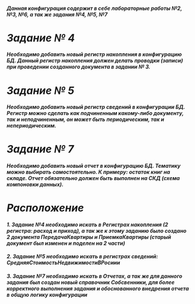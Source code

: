 #### _Данная конфигурация содержит в себе лабораторные работы №2, №3, №6, а так же задания №4, №5, №7_
# _Задание № 4_
#### _Необходимо добавить новый регистр накопления в конфигурацию БД. Данный регистр накопления должен делать проводки (записи) при проведении созданного документа в задании № 3._
# _Задание № 5_
#### _Необходимо добавить новый регистр сведений в конфигурации БД. Регистр можно сделать как подчиненным какому-либо документу, так и неподчиненным, он может быть периодическим, так и непериодическим._
# _Задание № 7_
#### _Необходимо добавить новый отчет в конфигурацию БД. Тематику можно выбирать самостоятельно. К примеру: остаток книг на складе. Отчет обязательно должен быть выполнен на СКД (схема компоновки данных)._

# _Расположение_
#### _1. Задание №4 необходимо искать в Регистрах накопления (2 регистра: расход и приход), а так же к этому заданию было создано 2 документа ПередачаКвартиры и ПриемкаКвартиры (старый документ был изменен и поделен на 2 части)_
#### _2. Задание №5 необходимо искать в регистрах сведений: СредняяСтоимостьНедвижимостиВРосиии_
#### _3. Задание №7 необходимо искать в Отчетах, а так же для данного задания был создан новый справочник Собсвенники, для более корректного выполнения задания и обоснованного внедрения отчета в общую логику конфигурации_

